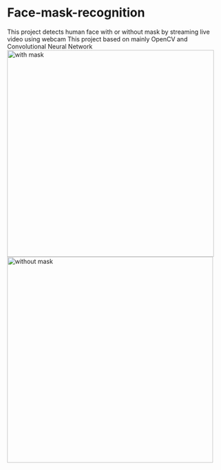 # Face-mask-recognition
This project detects human face with or without mask by streaming live video using webcam  This project based on mainly OpenCV and Convolutional Neural Network
<img width="480" alt="with mask" src="https://user-images.githubusercontent.com/65892146/120611462-d9d69780-c471-11eb-99d6-549bb88d31e3.png">
<img width="478" alt="without mask" src="https://user-images.githubusercontent.com/65892146/120611474-dd6a1e80-c471-11eb-8a0a-1dea106bc7fe.png">

